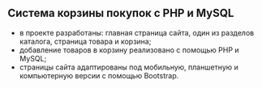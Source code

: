 ## Система корзины покупок с PHP и MySQL
- в проекте разработаны: главная страница сайта, один из разделов каталога, страница товара и корзина;
- добавление товаров в корзину реализовано с помощью PHP и MySQL;
- страницы сайта адаптированы под мобильную, планшетную и компьютерную версии с помощью Bootstrap.
